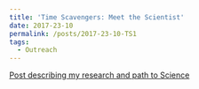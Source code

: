 ```yaml
---
title: 'Time Scavengers: Meet the Scientist'
date: 2017-23-10
permalink: /posts/2017-23-10-TS1
tags:
  - Outreach
---
```


[Post describing my research and path to Science](https://timescavengers.blog/2017/10/23/andy-fraas/)
